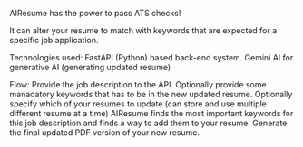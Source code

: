 AIResume has the power to pass ATS checks!

It can alter your resume to match with keywords that are expected for a specific job application.

Technologies used:
FastAPI (Python) based back-end system.
Gemini AI for generative AI (generating updated resume)

Flow:
Provide the job description to the API.
Optionally provide some manadatory keywords that has to be in the new updated resume.
Optionally specify which of your resumes to update (can store and use multiple different resume at a time)
AIResume finds the most important keywords for this job description and finds a way to add them to your resume.
Generate the final updated PDF version of your new resume.
